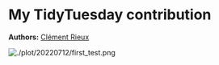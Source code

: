 
<!-- README.md is generated from README.Rmd. Please edit that file -->

# My TidyTuesday contribution

**Authors:** [Clément Rieux](https://github.com/clementrx)

![./plot/20220712/first\_test.png](https://github.com/clementrx/Tidytuesday_sub/plot/20220712/first_test.png)
